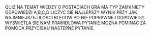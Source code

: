 QUIZ NA TEMAT WIEDZY O POSTACIACH GRA MA TYP ZAMKNIETY ODPOWIEDZI A,B,C,D LICZYC SIE NAJLEPSZY WYNIK PRZY JAK NAJMNIEJSZEJ ILOSCI BLEDOW PO NIE POPRAWNEJ ODPOWIEDZI WYSWIETLA SIE NAM PRAWIDLOWA PYTANIE MOZNA POMINAC ZA POMOCA PRZYCISKU NASTEPNE PYTANIE.
